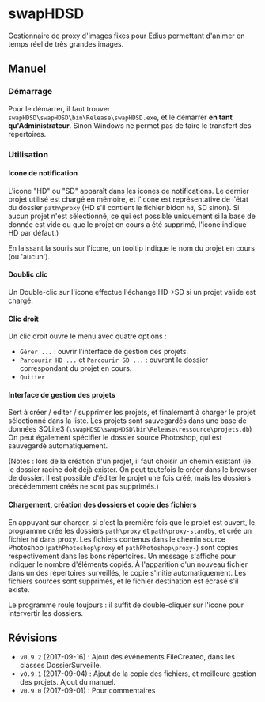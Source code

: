 # swapHDSD

Gestionnaire de proxy d'images fixes pour Edius permettant d'animer en temps réel de très grandes images.

## Manuel

### Démarrage
Pour le démarrer, il faut trouver `swapHDSD\swapHDSD\bin\Release\swapHDSD.exe`, et le démarrer **en tant qu'Administrateur**. Sinon Windows ne permet pas de faire le transfert des répertoires. 

### Utilisation
#### Icone de notification
L'icone "HD" ou "SD" apparaît dans les icones de notifications. Le dernier projet utilisé est chargé en mémoire, et l'icone est représentative de l'état du dossier `path\proxy` (HD s'il contient le fichier bidon `hd`, SD sinon). Si aucun projet n'est sélectionné, ce qui est possible uniquement si la base de donnée est vide ou que le projet en cours a été supprimé, l'icone indique HD par défaut.)

En laissant la souris sur l'icone, un tooltip indique le nom du projet en cours (ou 'aucun').

#### Doublic clic
Un Double-clic sur l'icone effectue l'échange HD->SD si un projet valide est chargé.

#### Clic droit
Un clic droit ouvre le menu avec quatre options : 
 * `Gérer ...` : ouvrir l'interface de gestion des projets. 
 * `Parcourir HD ...` et `Parcourir SD ...` : ouvrent le dossier correspondant du projet en cours.
 * `Quitter`

#### Interface de gestion des projets
Sert à créer / editer / supprimer les projets, et finalement à charger le projet sélectionné dans la liste. Les projets sont sauvegardés dans une base de données SQLite3  (`\swapHDSD\swapHDSD\bin\Release\ressource\projets.db`) On peut également spécifier le dossier source Photoshop, qui est sauvegardé automatiquement.
 
(Notes : lors de la création d'un projet, il faut choisir un chemin existant (ie. le dossier racine doit déjà exister. On peut toutefois le créer dans le browser de dossier. Il est possible d'éditer le projet une fois créé, mais les dossiers précédemment créés ne sont pas supprimés.)

#### Chargement, création des dossiers et copie des fichiers
En appuyant sur charger, si c'est la première fois que le projet est ouvert, le programme crée les dossiers `path\proxy` et `path\proxy-standby`, et crée un fichier `hd` dans proxy. Les fichiers contenus dans le chemin source Photoshop (`pathPhotoshop\proxy` et `pathPhotoshop\proxy-`) sont copiés respectivement dans les bons répertoires. Un message s'affiche pour indiquer le nombre d'éléments copiés.
À l'apparition d'un nouveau fichier dans un des répertoires surveillés, le copie s'initie automatiquement. Les fichiers sources sont supprimés, et le fichier destination est écrasé s'il existe.

Le programme roule toujours : il suffit de double-cliquer sur l'icone pour intervertir les dossiers.

## Révisions

 * `v0.9.2` (2017-09-16) : Ajout des événements FileCreated, dans les classes DossierSurveille.  
 * `v0.9.1` (2017-09-04) : Ajout de la copie des fichiers, et meilleure gestion des projets. Ajout du manuel. 
 * `v0.9.0` (2017-09-01) : Pour commentaires

